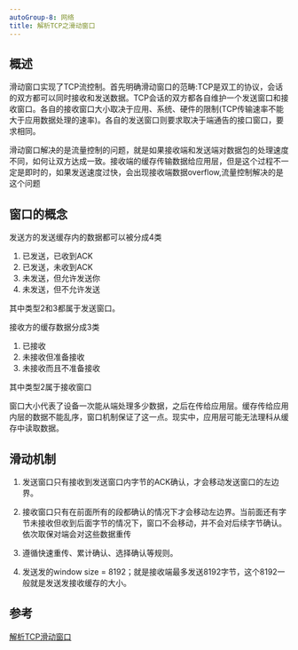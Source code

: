 ```yaml
---
autoGroup-8: 网络
title: 解析TCP之滑动窗口
---
```


## 概述
滑动窗口实现了TCP流控制。首先明确滑动窗口的范畴:TCP是双工的协议，会话的双方都可以同时接收和发送数据。TCP会话的双方都各自维护一个发送窗口和接收窗口。各自的接收窗口大小取决于应用、系统、硬件的限制(TCP传输速率不能大于应用数据处理的速率)。各自的发送窗口则要求取决于端通告的接口窗口，要求相同。

滑动窗口解决的是流量控制的问题，就是如果接收端和发送端对数据包的处理速度不同，如何让双方达成一致。接收端的缓存传输数据给应用层，但是这个过程不一定是即时的，如果发送速度过快，会出现接收端数据overflow,流量控制解决的是这个问题

## 窗口的概念

发送方的发送缓存内的数据都可以被分成4类
1. 已发送，已收到ACK
2. 已发送，未收到ACK
3. 未发送，但允许发送你
4. 未发送，但不允许发送

其中类型2和3都属于发送窗口。

接收方的缓存数据分成3类
1. 已接收
2. 未接收但准备接收
3. 未接收而且不准备接收

其中类型2属于接收窗口

窗口大小代表了设备一次能从端处理多少数据，之后在传给应用层。缓存传给应用内层的数据不能乱序，窗口机制保证了这一点。现实中，应用层可能无法理科从缓存中读取数据。

## 滑动机制

1. 发送窗口只有接收到发送窗口内字节的ACK确认，才会移动发送窗口的左边界。

2. 接收窗口只有在前面所有的段都确认的情况下才会移动左边界。当前面还有字节未接收但收到后面字节的情况下，窗口不会移动，并不会对后续字节确认。依次取保对端会对这些数据重传

3. 遵循快速重传、累计确认、选择确认等规则。

4. 发送发的window size = 8192；就是接收端最多发送8192字节，这个8192一般就是发送发接收缓存的大小。




## 参考
[解析TCP滑动窗口](https://blog.csdn.net/yao5hed/article/details/81046945)